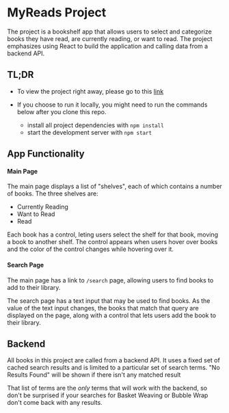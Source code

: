 # MyReads Project

The project is a bookshelf app that allows users to select and categorize books they have read, are currently reading, or want to read. The project emphasizes using React to build the application and calling data from a backend API.

## TL;DR

* To view the project right away, please go to this [link](https://stupefied-kepler-ab0ba6.netlify.app)

* If you choose to run it locally, you might need to run the commands below after you clone this repo.

    * install all project dependencies with `npm install`
    * start the development server with `npm start`

## App Functionality

#### Main Page

The main page displays a list of "shelves", each of which contains a number of books. The three shelves are:

* Currently Reading
* Want to Read
* Read

Each book has a control, leting users select the shelf for that book, moving a book to another shelf. The control appears when users hover over books and the color of the control changes while hovering over it.

#### Search Page

The main page has a link to `/search` page, allowing users to find books to add to their library.

The search page has a text input that may be used to find books. As the value of the text input changes, the books that match that query are displayed on the page, along with a control that lets users add the book to their library. 


## Backend

All books in this project are called from a backend API. It uses a fixed set of cached search results and is limited to a particular set of search terms. "No Results Found" will be shown if there isn't any matched result


That list of terms are the _only_ terms that will work with the backend, so don't be surprised if your searches for Basket Weaving or Bubble Wrap don't come back with any results.
